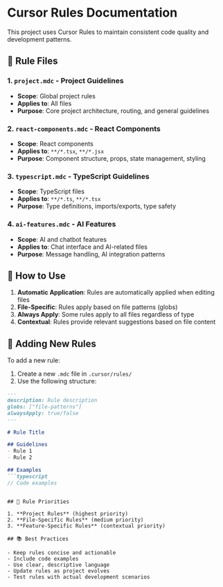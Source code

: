 # Cursor Rules Documentation

This project uses Cursor Rules to maintain consistent code quality and development patterns.

## 📁 Rule Files

### 1. `project.mdc` - Project Guidelines
- **Scope**: Global project rules
- **Applies to**: All files
- **Purpose**: Core project architecture, routing, and general guidelines

### 2. `react-components.mdc` - React Components
- **Scope**: React components
- **Applies to**: `**/*.tsx`, `**/*.jsx`
- **Purpose**: Component structure, props, state management, styling

### 3. `typescript.mdc` - TypeScript Guidelines
- **Scope**: TypeScript files
- **Applies to**: `**/*.ts`, `**/*.tsx`
- **Purpose**: Type definitions, imports/exports, type safety

### 4. `ai-features.mdc` - AI Features
- **Scope**: AI and chatbot features
- **Applies to**: Chat interface and AI-related files
- **Purpose**: Message handling, AI integration patterns

## 🎯 How to Use

1. **Automatic Application**: Rules are automatically applied when editing files
2. **File-Specific**: Rules apply based on file patterns (globs)
3. **Always Apply**: Some rules apply to all files regardless of type
4. **Contextual**: Rules provide relevant suggestions based on file content

## 📝 Adding New Rules

To add a new rule:

1. Create a new `.mdc` file in `.cursor/rules/`
2. Use the following structure:
```markdown
---
description: Rule description
globs: ["file-patterns"]
alwaysApply: true/false
---

# Rule Title

## Guidelines
- Rule 1
- Rule 2

## Examples
```typescript
// Code examples
```
```

## 🔧 Rule Priorities

1. **Project Rules** (highest priority)
2. **File-Specific Rules** (medium priority)
3. **Feature-Specific Rules** (contextual priority)

## 📚 Best Practices

- Keep rules concise and actionable
- Include code examples
- Use clear, descriptive language
- Update rules as project evolves
- Test rules with actual development scenarios 